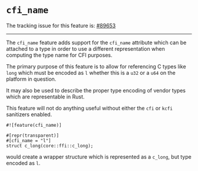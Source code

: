 # `cfi_name`

The tracking issue for this feature is: [#89653]

[#89653]: https://github.com/rust-lang/rust/issues/89653

------------------------

The `cfi_name` feature adds support for the `cfi_name` attribute which can be
attached to a type in order to use a different representation when computing
the type name for CFI purposes.

The primary purpose of this feature is to allow for referencing C types like
`long` which must be encoded as `l` whether this is a `u32` or a `u64` on the
platform in question.

It may also be used to describe the proper type encoding of vendor types which
are representable in Rust.

This feature will not do anything useful without either the `cfi` or `kcfi`
sanitizers enabled.

```rust,edition2021
#![feature(cfi_name)]

#[repr(transparent)]
#[cfi_name = "l"]
struct c_long(core::ffi::c_long);
```

would create a wrapper structure which is represented as a `c_long`, but type
encoded as `l`.
